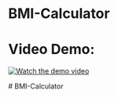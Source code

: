 # BMI-Calculator


# Video Demo:

[![Watch the demo video](https://img.youtube.com/vi/dQw4w9WgXcQ/0.jpg)](https://github.com/user-attachments/assets/3a772dcf-fac8-472b-ab62-1cbd98bae65b)

#   B M I - C a l c u l a t o r 
